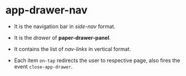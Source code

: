 # app-drawer-nav

* It is the navigation bar in _side-nav_ format.

* It is the _drawer_ of __paper-drawer-panel__.

* It contains the list of _nav-links_ in vertical format.

* Each item `on-tap` redirects the user to respective page, also fires the event
`close-app-drawer`.
